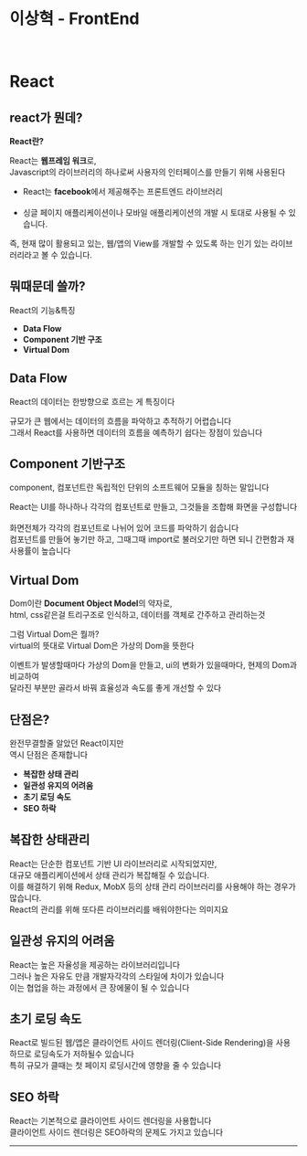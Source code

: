 # 이상혁 - FrontEnd

<br>

# React

## react가 뭔데?

**React란?**<br>

React는 **웹프레임 워크**로,<br>
Javascript의 라이브러리의 하나로써 사용자의 인터페이스를 만들기 위해 사용된다<br>

- React는 **facebook**에서 제공해주는 프론트엔드 라이브러리<br><br>
- 싱글 페이지 애플리케이션이나 모바일 애플리케이션의 개발 시 토대로 사용될 수 있습니다.
  <br>

즉, 현재 많이 활용되고 있는, 웹/앱의 View를 개발할 수 있도록 하는 인기 있는 라이브러리라고 볼 수 있습니다.

## 뭐때문데 쓸까?

React의 기능&특징

- **Data Flow**
- **Component 기반 구조**
- **Virtual Dom**

## **Data Flow**

React의 데이터는 한방향으로 흐르는 게 특징이다

규모가 큰 웹에서는 데이터의 흐름을 파악하고 추적하기 어렵습니다<br>
그래서 React를 사용하면 데이터의 흐름을 예측하기 쉽다는 장점이 있습니다

## **Component 기반구조**

component, 컴포넌트란 독립적인 단위의 소프트웨어 모듈을 칭하는 말입니다

React는 UI를 하나하나 각각의 컴포넌트로 만들고, 그것들을 조합해 화면을 구성합니다<br><br>
화면전체가 각각의 컴포넌트로 나뉘어 있어 코드를 파악하기 쉽습니다<br>
컴포넌트를 만들어 놓기만 하고, 그때그때 import로 불러오기만 하면 되니 간편함과 재사용률이 높습니다

## **Virtual Dom**

Dom이란 **Document Object Model**의 약자로,<br>
html, css같은걸 트리구조로 인식하고, 데이터를 객체로 간주하고 관리하는것

그럼 Virtual Dom은 뭘까?<br>
virtual의 뜻대로 Virtual Dom은 가상의 Dom을 뜻한다

이벤트가 발생할때마다 가상의 Dom을 만들고, ui의 변화가 있을때마다, 현제의 Dom과 비교하여<br>
달라진 부분만 골라서 바꿔 효율성과 속도를 좋게 개선할 수 있다

## 단점은?

완전무결할줄 알았던 React이지만<br>
역시 단점은 존재합니다

- **복잡한 상태 관리**
- **일관성 유지의 어려움**
- **초기 로딩 속도**
- **SEO 하락**

## **복잡한 상태관리**

React는 단순한 컴포넌트 기반 UI 라이브러리로 시작되었지만,<br>
대규모 애플리케이션에서 상태 관리가 복잡해질 수 있습니다.<br>
이를 해결하기 위해 Redux, MobX 등의 상태 관리 라이브러리를 사용해야 하는 경우가 많습니다.<br>
React의 관리를 위해 또다른 라이브러리를 배워야한다는 의미지요

## **일관성 유지의 어려움**

React는 높은 자율성을 제공하는 라이브러리입니다<br>
그러나 높은 자유도 만큼 개발자각각의 스타일에 차이가 있습니다<br>
이는 협업을 하는 과정에서 큰 장에물이 될 수 있습니다

## **초기 로딩 속도**

React로 빌드된 웹/앱은 클라이언트 사이드 렌더링(Client-Side Rendering)을 사용하므로 로딩속도가 저하될수 있습니다<br>
특히 규모가 클때는 첫 페이지 로딩시간에 영향을 줄 수 있습니다<br>

## **SEO 하락**

React는 기본적으로 클라이언트 사이드 렌더링을 사용합니다<br>
클라이언트 사이드 렌더링은 SEO하락의 문제도 가지고 있습니다<br>

---
